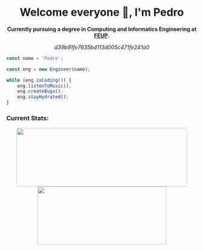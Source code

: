 
<h1 align="center"> Welcome everyone 🙌, I'm Pedro </h1>

<p align="center" style="font-weight:bold;">
    Currently pursuing a degree in Computing and Informatics Engineering at <a href="https://www.fe.up.pt">FEUP</a>.
</p>

<p align="center" style="font-style:italic;">d39b91fe7635bd113d005c471fe241a0</p>

```javascript
const name = 'Pedro';

const eng = new Engineer(name);

while (eng.isCoding()) {
    eng.listenToMusic(); 
    eng.createBugs();
    eng.stayHydrated();   
}
```
### Current Stats:

<p align="center">
 <img width="450" height="155" align="center" src="https://github-readme-stats.vercel.app/api?username=PedroMMarinho&hide=prs&count_private=true&show_icons=true&theme=github_dark">
 <img width="340" height="154" align="center" src="https://github-readme-stats.vercel.app/api/top-langs/?username=PedroMMarinho&layout=compact&theme=github_dark&hide=Makefile,Cmake,Shell,Starlark,M4,Html,teX&line_height=27">
</p>


<!--
**Marinho-P/Marinho-P** is a ✨ _special_ ✨ repository because its `README.md` (this file) appears on your GitHub profile.

Here are some ideas to get you started:

- 🔭 I’m currently working on ...
- 🌱 I’m currently learning ...
- 👯 I’m looking to collaborate on ...
- 🤔 I’m looking for help with ...
- 💬 Ask me about ...
- 📫 How to reach me: ...
- 😄 Pronouns: ...
- ⚡ Fun fact: ...
-->
